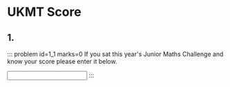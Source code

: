 # UKMT Score


## 1.	
::: problem id=1_1 marks=0
If you sat this year's Junior Maths Challenge and know your score please enter it below.

<input type="number" solution="000"/>  
:::  